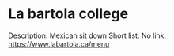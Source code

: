 # La bartola college

Description: Mexican sit down
Short list: No
link: https://www.labartola.ca/menu